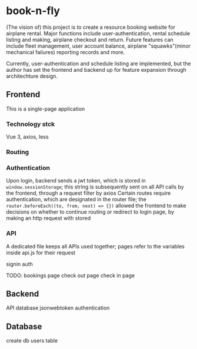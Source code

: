 # book-n-fly
(The vision of) this project is to create a resource booking website for airplane rental.
Major functions include user-authentication, rental schedule listing and making, airplane checkout and return.
Future features can include fleet management, user account balance, airplane "squawks"(minor mechanical failures) reporting records and more.

Currently, user-authentication and schedule listing are implemented, but the author has set the frontend and backend up for feature expansion through architechture design.

## Frontend
This is a single-page application

### Technology stck
Vue 3, axios, less 

### Routing

### Authentication
Upon login, backend sends a jwt token, which is stored in `window.sessionStorage`; this string is subsequently sent on all API calls by the frontend, through a request filter by axios
Certain routes require authentication, which are designated in the router file; the `router.beforeEach((to, from, next) => {})` allowed the frontend to make decisions on whether to continue routing or redirect to login page, by making an http request with stored

### API
A dedicated file keeps all APIs used together; pages refer to the variables inside api.js for their request


signin
auth

TODO:
bookings page
check out page
check in page

## Backend

API
database
jsonwebtoken
authentication


## Database

create db
users table